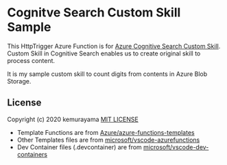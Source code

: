 # Cognitve Search Custom Skill Sample

This HttpTrigger Azure Function is for [Azure Cognitive Search Custom Skill](https://docs.microsoft.com/en-us/azure/search/cognitive-search-custom-skill-interface). 
Custom Skill in Cognitive Search enables us to create original skill to process content.  

It is my sample custom skill to count digits from contents in Azure Blob Storage.  

## License

Copyright (c) 2020 kemurayama
[MIT LICENSE](./LICENSE)

- Template Functions are from [Azure/azure-functions-templates](https://github.com/Azure/azure-functions-templates)
- Other Templates files are from [microsoft/vscode-azurefunctions](https://github.com/microsoft/vscode-azurefunctions)
- Dev Container files (.devcontainer) are from [microsoft/vscode-dev-containers](https://github.com/microsoft/vscode-dev-containers)
